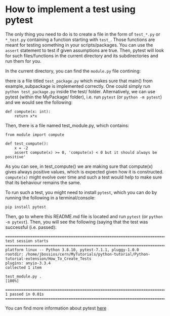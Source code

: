 # How to implement a test using pytest

The only thing you need to do is to create a file in the form of ```test_*.py``` or ```*_test.py``` containing a function starting with ```test_```. Those functions are meant for testing something in your scripts/packages. You can use the ```assert``` statement to test if given assumptions are true. Then, pytest will look for such files/functions in the current directory and its subdirectories and run them for you.

In the current directory, you can find the ```module.py``` file contining:

there is a file titled ```test_package.py``` which makes sure that main() from example_subpackage is implemented correctly. One could simply run ```python test_package.py``` inside the test/ folder. Alternatively, we can use pytest (within the MyPackage/ folder), i.e. run ```pytest``` (or ```python -m pytest```) and we would see the following:

```
def compute(x: int):
    return x*x
```

Then, there is a file named test_module.py, which contains:

```
from module import compute

def test_compute():
    x = -2
    assert compute(x) >= 0, 'compute(x) < 0 but it should always be positive'
```

As you can see, in test_compute() we are making sure that compute(x) gives always positive values, which is expected given how it is constructed. ```compute(x)``` might evolve over time and such a test would help to make sure that its behaviour remains the same.


To run such a test, you might need to install ```pytest```, which you can do by running the following in a terminal/console:

```pip install pytest```

Then, go to where this README.md file is located and run ```pytest``` (or ```python -m pytest```). Then, you will see the following (saying that the test was successful (i.e. passed):

```
=============================================================================================== test session starts ===============================================================================================
platform linux -- Python 3.8.10, pytest-7.1.1, pluggy-1.0.0
rootdir: /home/jbossios/cern/MyTutorials/python-tutorial/Python-tutorial-extension/How_To_Create_Tests
plugins: anyio-3.3.4
collected 1 item

test_module.py .                                                                                                                                                                                            [100%]

================================================================================================ 1 passed in 0.01s ================================================================================================
```

You can find more information about pytest [here](https://docs.pytest.org/en/7.1.x/)
